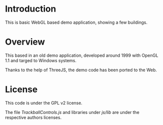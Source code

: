 # Introduction

  This is basic WebGL based demo application, showing a few buildings.

# Overview

This based in an old demo application, developed around 1999 with OpenGL 1.1 and targed to Windows systems.

Thanks to the help of ThreeJS, the demo code has been ported to the Web.

# License

This code is under the GPL v2 license.

The file _TrackballControls.js_ and libraries under _js/lib_ are under the respective authors licenses.